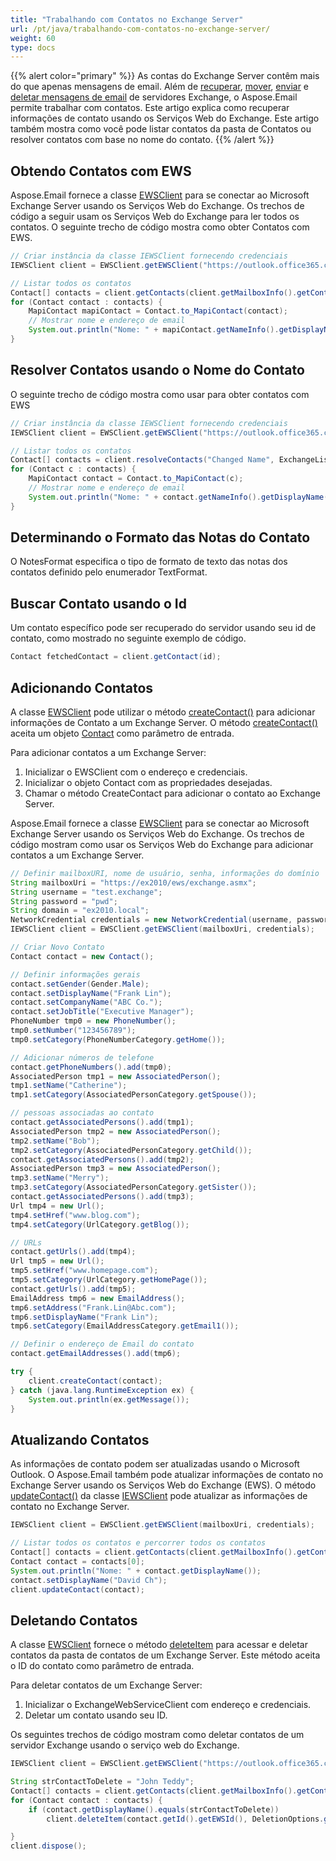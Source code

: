 ```yaml
---
title: "Trabalhando com Contatos no Exchange Server"
url: /pt/java/trabalhando-com-contatos-no-exchange-server/
weight: 60
type: docs
---
```



{{% alert color="primary" %}} As contas do Exchange Server contêm mais do que apenas mensagens de email. Além de [recuperar](/email/java/working-with-exchange-mailbox-and-messages/#fetch-messages-from-an-exchange-server-mailbox), [mover](/email/java/working-with-exchange-mailbox-and-messages/#moving-messages), [enviar](/email/java/working-with-exchange-mailbox-and-messages/#sending-email-messages) e [deletar mensagens de email](/email/java/working-with-exchange-mailbox-and-messages/#deleting-messages) de servidores Exchange, o Aspose.Email permite trabalhar com contatos. Este artigo explica como recuperar informações de contato usando os Serviços Web do Exchange. Este artigo também mostra como você pode listar contatos da pasta de Contatos ou resolver contatos com base no nome do contato. {{% /alert %}} 
## **Obtendo Contatos com EWS**
Aspose.Email fornece a classe [EWSClient](https://apireference.aspose.com/email/java/com.aspose.email/ewsclient) para se conectar ao Microsoft Exchange Server usando os Serviços Web do Exchange. Os trechos de código a seguir usam os Serviços Web do Exchange para ler todos os contatos. O seguinte trecho de código mostra como obter Contatos com EWS.



~~~Java
// Criar instância da classe IEWSClient fornecendo credenciais
IEWSClient client = EWSClient.getEWSClient("https://outlook.office365.com/ews/exchange.asmx", "testUser", "pwd", "domain");

// Listar todos os contatos
Contact[] contacts = client.getContacts(client.getMailboxInfo().getContactsUri());
for (Contact contact : contacts) {
    MapiContact mapiContact = Contact.to_MapiContact(contact);
    // Mostrar nome e endereço de email
    System.out.println("Nome: " + mapiContact.getNameInfo().getDisplayName() + "+ Endereço de Email: " + mapiContact.getElectronicAddresses().getEmail1());
}
~~~
## **Resolver Contatos usando o Nome do Contato**
O seguinte trecho de código mostra como usar para obter contatos com EWS



~~~Java
// Criar instância da classe IEWSClient fornecendo credenciais
IEWSClient client = EWSClient.getEWSClient("https://outlook.office365.com/ews/exchange.asmx", "testUser", "pwd", "domain");

// Listar todos os contatos
Contact[] contacts = client.resolveContacts("Changed Name", ExchangeListContactsOptions.FetchPhoto);
for (Contact c : contacts) {
    MapiContact contact = Contact.to_MapiContact(c);
    // Mostrar nome e endereço de email
    System.out.println("Nome: " + contact.getNameInfo().getDisplayName() + "+ Endereço de Email: " + contact.getElectronicAddresses().getEmail1());
}
~~~
## **Determinando o Formato das Notas do Contato**
O NotesFormat especifica o tipo de formato de texto das notas dos contatos definido pelo enumerador TextFormat.

## **Buscar Contato usando o Id**
Um contato específico pode ser recuperado do servidor usando seu id de contato, como mostrado no seguinte exemplo de código.



~~~Java
Contact fetchedContact = client.getContact(id);
~~~
## **Adicionando Contatos**
A classe [EWSClient](https://apireference.aspose.com/email//java/com.aspose.email/iewsclient) pode utilizar o método [createContact()](https://apireference.aspose.com/email/java/com.aspose.email/IEWSClient#createContact\(com.aspose.email.Contact\)) para adicionar informações de Contato a um Exchange Server. O método [createContact()](https://apireference.aspose.com/email/java/com.aspose.email/IEWSClient#createContact\(com.aspose.email.Contact\)) aceita um objeto [Contact](https://apireference.aspose.com/email/java/com.aspose.email/Contact) como parâmetro de entrada.

Para adicionar contatos a um Exchange Server:

1. Inicializar o EWSClient com o endereço e credenciais.
1. Inicializar o objeto Contact com as propriedades desejadas.
1. Chamar o método CreateContact para adicionar o contato ao Exchange Server.

Aspose.Email fornece a classe [EWSClient](https://apireference.aspose.com/email/java/com.aspose.email/ewsclient) para se conectar ao Microsoft Exchange Server usando os Serviços Web do Exchange. Os trechos de código mostram como usar os Serviços Web do Exchange para adicionar contatos a um Exchange Server.



~~~Java
// Definir mailboxURI, nome de usuário, senha, informações do domínio
String mailboxUri = "https://ex2010/ews/exchange.asmx";
String username = "test.exchange";
String password = "pwd";
String domain = "ex2010.local";
NetworkCredential credentials = new NetworkCredential(username, password, domain);
IEWSClient client = EWSClient.getEWSClient(mailboxUri, credentials);

// Criar Novo Contato
Contact contact = new Contact();

// Definir informações gerais
contact.setGender(Gender.Male);
contact.setDisplayName("Frank Lin");
contact.setCompanyName("ABC Co.");
contact.setJobTitle("Executive Manager");
PhoneNumber tmp0 = new PhoneNumber();
tmp0.setNumber("123456789");
tmp0.setCategory(PhoneNumberCategory.getHome());

// Adicionar números de telefone
contact.getPhoneNumbers().add(tmp0);
AssociatedPerson tmp1 = new AssociatedPerson();
tmp1.setName("Catherine");
tmp1.setCategory(AssociatedPersonCategory.getSpouse());

// pessoas associadas ao contato
contact.getAssociatedPersons().add(tmp1);
AssociatedPerson tmp2 = new AssociatedPerson();
tmp2.setName("Bob");
tmp2.setCategory(AssociatedPersonCategory.getChild());
contact.getAssociatedPersons().add(tmp2);
AssociatedPerson tmp3 = new AssociatedPerson();
tmp3.setName("Merry");
tmp3.setCategory(AssociatedPersonCategory.getSister());
contact.getAssociatedPersons().add(tmp3);
Url tmp4 = new Url();
tmp4.setHref("www.blog.com");
tmp4.setCategory(UrlCategory.getBlog());

// URLs
contact.getUrls().add(tmp4);
Url tmp5 = new Url();
tmp5.setHref("www.homepage.com");
tmp5.setCategory(UrlCategory.getHomePage());
contact.getUrls().add(tmp5);
EmailAddress tmp6 = new EmailAddress();
tmp6.setAddress("Frank.Lin@Abc.com");
tmp6.setDisplayName("Frank Lin");
tmp6.setCategory(EmailAddressCategory.getEmail1());

// Definir o endereço de Email do contato
contact.getEmailAddresses().add(tmp6);

try {
    client.createContact(contact);
} catch (java.lang.RuntimeException ex) {
    System.out.println(ex.getMessage());
}
~~~
## **Atualizando Contatos**
As informações de contato podem ser atualizadas usando o Microsoft Outlook. O Aspose.Email também pode atualizar informações de contato no Exchange Server usando os Serviços Web do Exchange (EWS). O método [updateContact()](https://apireference.aspose.com/email/java/com.aspose.email/IEWSClient#updateContact\(com.aspose.email.Contact\)) da classe [IEWSClient](https://apireference.aspose.com/email//java/com.aspose.email/iewsclient) pode atualizar as informações de contato no Exchange Server.



~~~Java
IEWSClient client = EWSClient.getEWSClient(mailboxUri, credentials);

// Listar todos os contatos e percorrer todos os contatos
Contact[] contacts = client.getContacts(client.getMailboxInfo().getContactsUri());
Contact contact = contacts[0];
System.out.println("Nome: " + contact.getDisplayName());
contact.setDisplayName("David Ch");
client.updateContact(contact);
~~~
## **Deletando Contatos**
A classe [EWSClient](https://apireference.aspose.com/email/java/com.aspose.email/iewsclient) fornece o método [deleteItem](https://apireference.aspose.com/email/java/com.aspose.email/IEWSClient#deleteItem\(java.lang.String,%20com.aspose.email.DeletionOptions\)) para acessar e deletar contatos da pasta de contatos de um Exchange Server. Este método aceita o ID do contato como parâmetro de entrada.

Para deletar contatos de um Exchange Server:

1. Inicializar o ExchangeWebServiceClient com endereço e credenciais.
1. Deletar um contato usando seu ID.

Os seguintes trechos de código mostram como deletar contatos de um servidor Exchange usando o serviço web do Exchange.



~~~Java
IEWSClient client = EWSClient.getEWSClient("https://outlook.office365.com/ews/exchange.asmx", "testUser", "pwd", "domain");

String strContactToDelete = "John Teddy";
Contact[] contacts = client.getContacts(client.getMailboxInfo().getContactsUri());
for (Contact contact : contacts) {
    if (contact.getDisplayName().equals(strContactToDelete))
        client.deleteItem(contact.getId().getEWSId(), DeletionOptions.getDeletePermanently());

}
client.dispose();
~~~